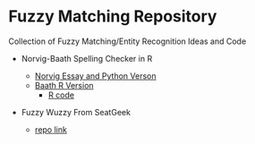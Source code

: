 # Fuzzy Matching Repository
Collection of Fuzzy Matching/Entity Recognition Ideas and Code

* Norvig-Baath Spelling Checker in R
   - <a href="http://norvig.com/spell-correct.html">Norvig Essay and Python Verson</a>
   - <a href="http://www.sumsar.net/blog/2014/12/peter-norvigs-spell-checker-in-two-lines-of-r/">Baath R Version</a>
        - <a href="https://github.com/rakato/fuzzymatching/blob/master/norvigbath_spelling.r">R code</a>

* Fuzzy Wuzzy From SeatGeek
   - <a href ="https://github.com/rakato/fuzzywuzzy" >repo link</a>
